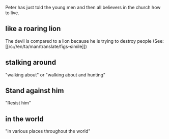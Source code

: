 Peter has just told the young men and then all believers in the church how to live.

## like a roaring lion ##

The devil is compared to a lion because he is trying to destroy people (See: [[rc://en/ta/man/translate/figs-simile]])

## stalking around ##

"walking about" or "walking about and hunting"

## Stand against him ##

"Resist him"

## in the world  ##

"in various places throughout the world"